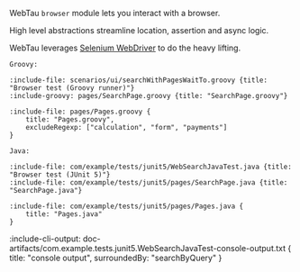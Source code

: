 WebTau `browser` module lets you interact with a browser.

High level abstractions streamline location, assertion and async logic.

WebTau leverages [Selenium WebDriver](https://www.selenium.dev) to do the heavy lifting.

```tabs
Groovy:

:include-file: scenarios/ui/searchWithPagesWaitTo.groovy {title: "Browser test (Groovy runner)"}
:include-groovy: pages/SearchPage.groovy {title: "SearchPage.groovy"}

:include-file: pages/Pages.groovy {
    title: "Pages.groovy",
    excludeRegexp: ["calculation", "form", "payments"]
}

Java:

:include-file: com/example/tests/junit5/WebSearchJavaTest.java {title: "Browser test (JUnit 5)"}
:include-file: com/example/tests/junit5/pages/SearchPage.java {title: "SearchPage.java"}

:include-file: com/example/tests/junit5/pages/Pages.java {
    title: "Pages.java"
}
```

:include-cli-output: doc-artifacts/com.example.tests.junit5.WebSearchJavaTest-console-output.txt  {
  title: "console output",
  surroundedBy: "searchByQuery"
}